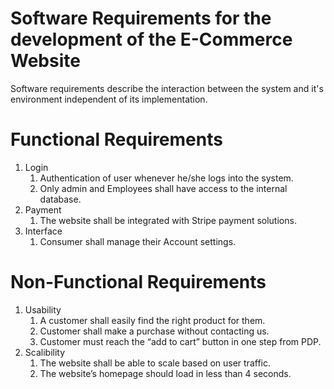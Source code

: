 # Software Requirements for the development of the E-Commerce Website

Software requirements describe the interaction between the system and it's environment independent of its implementation.

# Functional Requirements

1. Login
    1. Authentication of user whenever he/she logs into the system.
    2. Only admin and Employees shall have access to the internal database.
2. Payment
    1. The website shall be integrated with Stripe payment solutions.
3. Interface
    1. Consumer shall manage their Account settings.

# Non-Functional Requirements

1. Usability
    1. A customer shall easily find the right product for them.
    2. Customer shall make a purchase without contacting us.
    3. Customer must reach the “add to cart” button in one step from PDP.
2. Scalibility
    1. The website shall be able to scale based on user traffic.
    2. The website’s homepage should load in less than 4 seconds.
